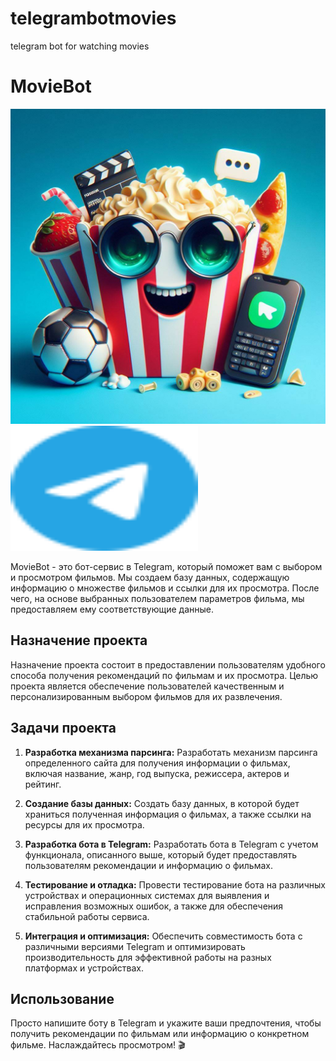 # telegrambotmovies
telegram bot for watching movies
# MovieBot

<img src="PROJECT/avatar.jpg" alt="альтернативный текст">
<img src="PROJECT/telegram-color.svg" alt="Пример изображения" width="300" height="200">

MovieBot - это бот-сервис в Telegram, который поможет вам с выбором и просмотром фильмов. Мы создаем базу данных, содержащую информацию о множестве фильмов и ссылки для их просмотра. После чего, на основе выбранных пользователем параметров фильма, мы предоставляем ему соответствующие данные.

## Назначение проекта

Назначение проекта состоит в предоставлении пользователям удобного способа получения рекомендаций по фильмам и их просмотра. Целью проекта является обеспечение пользователей качественным и персонализированным выбором фильмов для их развлечения.

## Задачи проекта

1. **Разработка механизма парсинга:** Разработать механизм парсинга определенного сайта для получения информации о фильмах, включая название, жанр, год выпуска, режиссера, актеров и рейтинг.

2. **Создание базы данных:** Создать базу данных, в которой будет храниться полученная информация о фильмах, а также ссылки на ресурсы для их просмотра.

3. **Разработка бота в Telegram:** Разработать бота в Telegram с учетом функционала, описанного выше, который будет предоставлять пользователям рекомендации и информацию о фильмах.

4. **Тестирование и отладка:** Провести тестирование бота на различных устройствах и операционных системах для выявления и исправления возможных ошибок, а также для обеспечения стабильной работы сервиса.

5. **Интеграция и оптимизация:** Обеспечить совместимость бота с различными версиями Telegram и оптимизировать производительность для эффективной работы на разных платформах и устройствах.

## Использование

Просто напишите боту в Telegram и укажите ваши предпочтения, чтобы получить рекомендации по фильмам или информацию о конкретном фильме. Наслаждайтесь просмотром! 🎬
